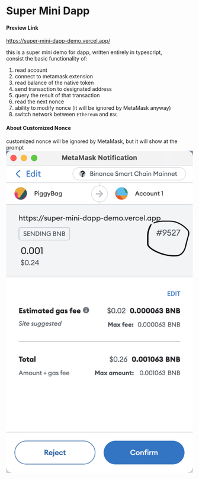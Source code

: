 # Super Mini Dapp


#### Preview Link
https://super-mini-dapp-demo.vercel.app/

this is a super mini demo for dapp, written entirely in typescript,  
consist the basic functionality of:
1. read account
2. connect to metamask extension
3. read balance of the native token
4. send transaction to designated address
5. query the result of that transaction
5. read the next nonce
6. ability to modify nonce (it will be ignored by MetaMask anyway)
7. switch network between `Ethereum` and `BSC`

#### About Customized Nonce
customized nonce will be ignored by MetaMask, but it will show at the prompt  
![prompt](./nonce-snapshot.png)